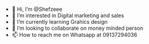 - 👋 Hi, I’m @Shefzeee
- 👀 I’m interested in Digital marketing and sales
- 🌱 I’m currently learning Grahics design
- 💞️ I’m looking to collaborate on money minded person 
- 📫 How to reach me on Whatsapp at 09137294036

<!---
Shefzeee/Shefzeee is a ✨ special ✨ repository because its `README.md` (this file) appears on your GitHub profile.
You can click the Preview link to take a look at your changes.
--->
